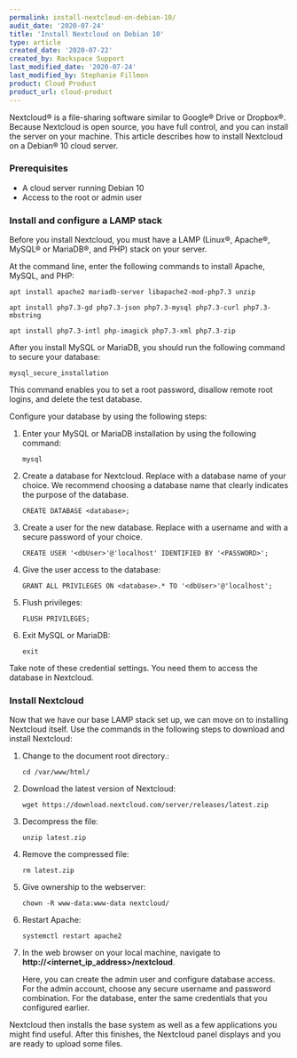 ```yaml
---
permalink: install-nextcloud-on-debian-10/
audit_date: '2020-07-24'
title: 'Install Nextcloud on Debian 10'
type: article
created_date: '2020-07-22'
created_by: Rackspace Support
last_modified_date: '2020-07-24'
last_modified_by: Stephanie Fillmon
product: Cloud Product
product_url: cloud-product
---
```


Nextcloud&reg; is a file-sharing software similar to Google&reg; Drive or Dropbox&reg;. Because Nextcloud
is open source, you have full control, and you can install the server on your machine. This article
describes how to install Nextcloud on a Debian&reg; 10 cloud server.

### Prerequisites

- A cloud server running Debian 10
- Access to the root or admin user

### Install and configure a LAMP stack

Before you install Nextcloud, you must have a LAMP (Linux&reg;, Apache&reg;, MySQL&reg; or MariaDB&reg;, and PHP) stack on your server.

At the command line, enter the following commands to install Apache, MySQL, and PHP:

    apt install apache2 mariadb-server libapache2-mod-php7.3 unzip

    apt install php7.3-gd php7.3-json php7.3-mysql php7.3-curl php7.3-mbstring

    apt install php7.3-intl php-imagick php7.3-xml php7.3-zip


After you install MySQL or MariaDB, you should run the following command to secure your database:

    mysql_secure_installation


This command enables you to set a root password, disallow remote root logins, and delete the test database.

Configure your database by using the following steps:

1. Enter your MySQL or MariaDB installation by using the following command:

       mysql

2. Create a database for Nextcloud. Replace <database> with a database name of your choice. We
   recommend choosing a database name that clearly indicates the purpose of the database.

       CREATE DATABASE <database>;

3. Create a user for the new database. Replace <dbUser> with a username and <PASSWORD> with a
   secure password of your choice.

       CREATE USER '<dbUser>'@'localhost' IDENTIFIED BY '<PASSWORD>';

4. Give the <dbUser> user access to the <database> database:

       GRANT ALL PRIVILEGES ON <database>.* TO '<dbUser>'@'localhost';

5. Flush privileges:

       FLUSH PRIVILEGES;

6. Exit MySQL or MariaDB:

       exit

Take note of these credential settings. You need them to access the database in Nextcloud.

### Install Nextcloud

Now that we have our base LAMP stack set up, we can move on to installing Nextcloud itself.
Use the commands in the following steps to download and install Nextcloud:

1. Change to the document root directory.:

       cd /var/www/html/

2. Download the latest version of Nextcloud:

       wget https://download.nextcloud.com/server/releases/latest.zip

3. Decompress the file:

       unzip latest.zip

4. Remove the compressed file:

       rm latest.zip

5. Give ownership to the webserver:

       chown -R www-data:www-data nextcloud/

6. Restart Apache:

       systemctl restart apache2

7. In the web browser on your local machine, navigate to **http://<internet_ip_address>/nextcloud**.

   Here, you can create the admin user and configure database access. For the admin
   account, choose any secure username and password combination. For the database, enter the same
   credentials that you configured earlier. 

Nextcloud then installs the base system as well as a few applications you might find useful. After this
finishes, the Nextcloud panel displays and you are ready to upload some files.
